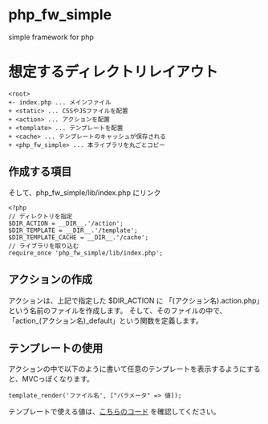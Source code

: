 # php_fw_simple

simple framework for php

# 想定するディレクトリレイアウト

```
<root>
+- index.php ... メインファイル
+ <static> ... CSSやJSファイルを配置
+ <action> ... アクションを配置
+ <template> ... テンプレートを配置
+ <cache> ... テンプレートのキャッシュが保存される
+ <php_fw_simple> ... 本ライブラリを丸ごとコピー
```

## 作成する項目

そして、php_fw_simple/lib/index.php にリンク

```file:index.php
<?php
// ディレクトリを指定
$DIR_ACTION = __DIR__.'/action';
$DIR_TEMPLATE = __DIR__.'/template';
$DIR_TEMPLATE_CACHE = __DIR__.'/cache';
// ライブラリを取り込む
require_once 'php_fw_simple/lib/index.php';
```

## アクションの作成

アクションは、上記で指定した $DIR_ACTION に 「(アクション名).action.php」という名前のファイルを作成します。
そして、そのファイルの中で、「action_(アクション名)_default」という関数を定義します。

## テンプレートの使用

アクションの中で以下のように書いて任意のテンプレートを表示するようにすると、MVCっぽくなります。

```
template_render('ファイル名', ["パラメータ" => 値]);
```

テンプレートで使える値は、[こちらのコード](./lib/fw_template_engine.lib.php) を確認してください。


